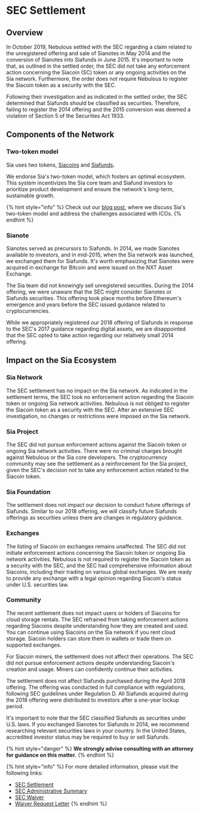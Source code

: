 # SEC Settlement

## **Overview**&#x20;

In October 2019, Nebulous settled with the SEC regarding a claim related to the unregistered offering and sale of Sianotes in May 2014 and the conversion of Sianotes into Siafunds in June 2015. It's important to note that, as outlined in the settled order, the SEC did not take any enforcement action concerning the Siacoin (SC) token or any ongoing activities on the Sia network. Furthermore, the order does not require Nebulous to register the Siacoin token as a security with the SEC.

Following their investigation and as indicated in the settled order, the SEC determined that Siafunds should be classified as securities. Therefore, failing to register the 2014 offering and the 2015 conversion was deemed a violation of Section 5 of the Securities Act 1933.

## Components of the Network

### Two-token model

Sia uses two tokens, [Siacoins](../get-started-with-sia/learn-about-siacoins.md) and [Siafunds](learn-about-siafunds.md)**.**

We endorse Sia's two-token model, which fosters an optimal ecosystem. This system incentivizes the Sia core team and Siafund investors to prioritize product development and ensure the network's long-term, sustainable growth.

{% hint style="info" %}
Check out our [blog post](https://blog.sia.tech/the-ico-paradox-and-how-to-fix-it-3bfc61bc6eb8), where we discuss Sia's two-token model and address the challenges associated with ICOs.
{% endhint %}

### Sianote

Sianotes served as precursors to Siafunds. In 2014, we made Sianotes available to investors, and in mid-2015, when the Sia network was launched, we exchanged them for Siafunds. It's worth emphasizing that Sianotes were acquired in exchange for Bitcoin and were issued on the NXT Asset Exchange.

The Sia team did not knowingly sell unregistered securities. During the 2014 offering, we were unaware that the SEC might consider Sianotes or Siafunds securities. This offering took place months before Ethereum's emergence and years before the SEC issued guidance related to cryptocurrencies.

While we appropriately registered our 2018 offering of Siafunds in response to the SEC's 2017 guidance regarding digital assets, we are disappointed that the SEC opted to take action regarding our relatively small 2014 offering.

## **Impact on the Sia Ecosystem**

### **Sia Network**&#x20;

The SEC settlement has no impact on the Sia network. As indicated in the settlement terms, the SEC took no enforcement action regarding the Siacoin token or ongoing Sia network activities. Nebulous is not obliged to register the Siacoin token as a security with the SEC. After an extensive SEC investigation, no changes or restrictions were imposed on the Sia network.

### **Sia Project**&#x20;

The SEC did not pursue enforcement actions against the Siacoin token or ongoing Sia network activities. There were no criminal charges brought against Nebulous or the Sia core developers. The cryptocurrency community may see the settlement as a reinforcement for the Sia project, given the SEC's decision not to take any enforcement action related to the Siacoin token.

### Sia Foundation

The settlement does not impact our decision to conduct future offerings of Siafunds. Similar to our 2018 offering, we will classify future Siafunds offerings as securities unless there are changes in regulatory guidance.

### **Exchanges**&#x20;

The listing of Siacoin on exchanges remains unaffected. The SEC did not initiate enforcement actions concerning the Siacoin token or ongoing Sia network activities. Nebulous is not required to register the Siacoin token as a security with the SEC, and the SEC had comprehensive information about Siacoins, including their trading on various global exchanges. We are ready to provide any exchange with a legal opinion regarding Siacoin's status under U.S. securities law.

### **Community**&#x20;

The recent settlement does not impact users or holders of Siacoins for cloud storage rentals. The SEC refrained from taking enforcement actions regarding Siacoins despite understanding how they are created and used. You can continue using Siacoins on the Sia network if you rent cloud storage. Siacoin holders can store them in wallets or trade them on supported exchanges.

For Siacoin miners, the settlement does not affect their operations. The SEC did not pursue enforcement actions despite understanding Siacoin's creation and usage. Miners can confidently continue their activities.

The settlement does not affect Siafunds purchased during the April 2018 offering. The offering was conducted in full compliance with regulations, following SEC guidelines under Regulation D. All Siafunds acquired during the 2018 offering were distributed to investors after a one-year lockup period.

It's important to note that the SEC classified Siafunds as securities under U.S. laws. If you exchanged Sianotes for Siafunds in 2014, we recommend researching relevant securities laws in your country. In the United States, accredited investor status may be required to buy or sell Siafunds.

{% hint style="danger" %}
**We strongly advise consulting with an attorney for guidance on this matter.**
{% endhint %}

{% hint style="info" %}
For more detailed information, please visit the following links:

* [SEC Settlement](https://chat.openai.com/URL)
* [SEC Administrative Summary](https://chat.openai.com/URL)
* [SEC Waiver](https://chat.openai.com/URL)
* [Waiver Request Letter](https://chat.openai.com/URL)
{% endhint %}
